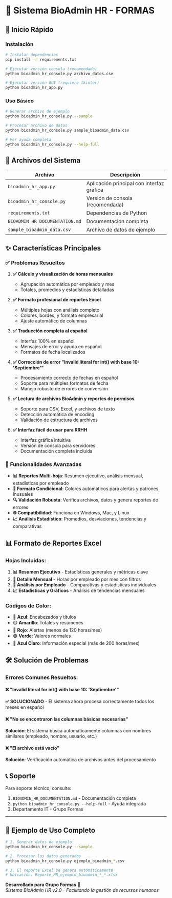 # 🏢 Sistema BioAdmin HR - FORMAS

## 🚀 Inicio Rápido

### Instalación
```bash
# Instalar dependencias
pip install -r requirements.txt

# Ejecutar versión consola (recomendado)
python bioadmin_hr_console.py archivo_datos.csv

# Ejecutar versión GUI (requiere tkinter)
python bioadmin_hr_app.py
```

### Uso Básico
```bash
# Generar archivo de ejemplo
python bioadmin_hr_console.py --sample

# Procesar archivo de datos
python bioadmin_hr_console.py sample_bioadmin_data.csv

# Ver ayuda completa
python bioadmin_hr_console.py --help-full
```

## 📁 Archivos del Sistema

| Archivo | Descripción |
|---------|-------------|
| `bioadmin_hr_app.py` | Aplicación principal con interfaz gráfica |
| `bioadmin_hr_console.py` | Versión de consola (recomendada) |
| `requirements.txt` | Dependencias de Python |
| `BIOADMIN_HR_DOCUMENTATION.md` | Documentación completa |
| `sample_bioadmin_data.csv` | Archivo de datos de ejemplo |

## ✨ Características Principales

### ✅ **Problemas Resueltos**

1. **✅ Cálculo y visualización de horas mensuales**
   - Agrupación automática por empleado y mes
   - Totales, promedios y estadísticas detalladas

2. **✅ Formato profesional de reportes Excel**
   - Múltiples hojas con análisis completo
   - Colores, bordes, y formato empresarial
   - Ajuste automático de columnas

3. **✅ Traducción completa al español**
   - Interfaz 100% en español
   - Mensajes de error y ayuda en español
   - Formatos de fecha localizados

4. **✅ Corrección de error "Invalid literal for int() with base 10: 'Septiembre'"**
   - Procesamiento correcto de fechas en español
   - Soporte para múltiples formatos de fecha
   - Manejo robusto de errores de conversión

5. **✅ Lectura de archivos BioAdmin y reportes de permisos**
   - Soporte para CSV, Excel, y archivos de texto
   - Detección automática de encoding
   - Validación de estructura de archivos

6. **✅ Interfaz fácil de usar para RRHH**
   - Interfaz gráfica intuitiva
   - Versión de consola para servidores
   - Documentación completa incluida

### 🎯 **Funcionalidades Avanzadas**

- **📊 Reportes Multi-hoja**: Resumen ejecutivo, análisis mensual, estadísticas por empleado
- **🎨 Formato Condicional**: Colores automáticos para alertas y patrones inusuales
- **🔍 Validación Robusta**: Verifica archivos, datos y genera reportes de errores
- **🌐 Compatibilidad**: Funciona en Windows, Mac, y Linux
- **📈 Análisis Estadístico**: Promedios, desviaciones, tendencias y comparativas

## 📊 Formato de Reportes Excel

### Hojas Incluidas:
1. **📊 Resumen Ejecutivo** - Estadísticas generales y métricas clave
2. **📅 Detalle Mensual** - Horas por empleado por mes con filtros
3. **👥 Análisis por Empleado** - Comparativas y estadísticas individuales  
4. **📈 Estadísticas y Gráficos** - Análisis de tendencias mensuales

### Códigos de Color:
- 🔵 **Azul**: Encabezados y títulos
- 🟡 **Amarillo**: Totales y resúmenes
- 🔴 **Rojo**: Alertas (menos de 120 horas/mes)
- 🟢 **Verde**: Valores normales
- 🔷 **Azul Claro**: Información especial (más de 200 horas/mes)

## 🛠️ Solución de Problemas

### Errores Comunes Resueltos:

#### ❌ "Invalid literal for int() with base 10: 'Septiembre'"
**✅ SOLUCIONADO** - El sistema ahora procesa correctamente todos los meses en español

#### ❌ "No se encontraron las columnas básicas necesarias"  
**Solución**: El sistema busca automáticamente columnas con nombres similares (empleado, nombre, usuario, etc.)

#### ❌ "El archivo está vacío"
**Solución**: Verificación automática de archivos antes del procesamiento

## 📞 Soporte

Para soporte técnico, consulte:
1. `BIOADMIN_HR_DOCUMENTATION.md` - Documentación completa
2. `python bioadmin_hr_console.py --help-full` - Ayuda integrada
3. Departamento IT - Grupo Formas

---

## 📝 Ejemplo de Uso Completo

```bash
# 1. Generar datos de ejemplo
python bioadmin_hr_console.py --sample

# 2. Procesar los datos generados
python bioadmin_hr_console.py ejemplo_bioadmin_*.csv

# 3. El reporte Excel se genera automáticamente
# Ubicación: Reporte_HR_ejemplo_bioadmin_*_*.xlsx
```

**Desarrollado para Grupo Formas** 🏢  
*Sistema BioAdmin HR v2.0 - Facilitando la gestión de recursos humanos*